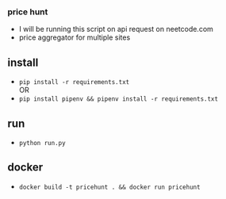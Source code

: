 ### price hunt 
- I will be running this script on api request on neetcode.com 
- price aggregator for multiple sites

## install
- ```pip install -r requirements.txt```\
OR
- ```pip install pipenv && pipenv install -r requirements.txt```

## run 
- ```python run.py```

## docker 
- ```docker build -t pricehunt . && docker run pricehunt```